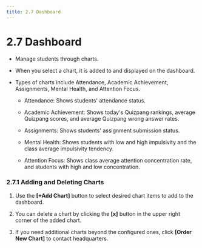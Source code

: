 ```yaml
---
title: 2.7 Dashboard
---
```


# 2.7 Dashboard

- Manage students through charts.
- When you select a chart, it is added to and displayed on the dashboard.
- Types of charts include Attendance, Academic Achievement, Assignments, Mental Health, and Attention Focus.

  - Attendance: Shows students' attendance status.
  - Academic Achievement: Shows today's Quizpang rankings, average Quizpang scores, and average Quizpang wrong answer rates.
  - Assignments: Shows students' assignment submission status.
  - Mental Health: Shows students with low and high impulsivity and the class average impulsivity tendency.
  - Attention Focus: Shows class average attention concentration rate, and students with high and low concentration.

    <!-- ![](/img/en_teacher/en_teacher_2-7_01.jpg) -->

### 2.7.1 Adding and Deleting Charts

1. Use the **\[+Add Chart]** button to select desired chart items to add to the dashboard.
2. You can delete a chart by clicking the **\[x]** button in the upper right corner of the added chart.
3. If you need additional charts beyond the configured ones, click **\[Order New Chart]** to contact headquarters.

   <!-- ![](/img/en_teacher/en_teacher_2-7-1_01.jpg) -->

   <!-- ![](/img/en_teacher/en_teacher_2-7-1_02.jpg) -->

   <!-- ![](/img/en_teacher/en_teacher_2-7-1_03.jpg) -->
